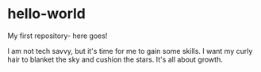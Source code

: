 # hello-world
My first repository- here goes!

I am not tech savvy, but it's time for me to gain some skills.
I want my curly hair to blanket the sky and cushion the stars. 
It's all about growth.
